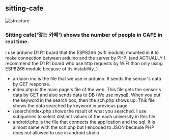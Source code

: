 ## sitting-cafe

![structure](https://user-images.githubusercontent.com/43533905/45959540-0f861a00-c055-11e8-8b38-e283996263eb.png)


### Sitting cafe('앉는 카페') shows the number of people in CAFE in real time. 

I use arduino D1 R1 board that the ESP8266 (wifi module) mounted in it to make connection between arduino and the server by PHP.
(and ACTUALLY I recommend the D1 R1 board who use http requests by WIFI than only using ESP8266 module because of its instability..)

- arduion.ino is the file that we use in arduino. It sends the sensor's data by GET response.
- index.php is the main page's file of the web. This file gets the sensor's data by GET and also sends data to DB (We use mysql).
When you put the keyword in the search box, then the sch.php shows up. This file shows the data searched by keyword in previous page.
- /search/index.php shows the result of what you searched. I use subqueries to select distinct values of the each university in this file.
- android.php is the file that connects the application and the sql. It is almost same with the sch.php but I encoded to JSON because PHP does not allowed to use in android studio. 

